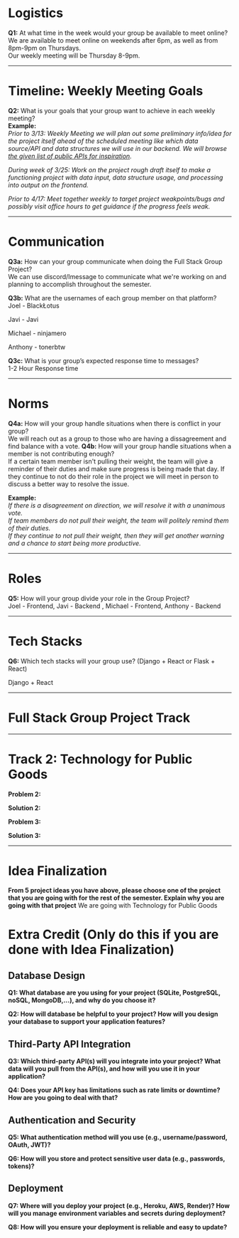 # Logistics  

**Q1:** At what time in the week would your group be available to meet online?  
We are available to meet online on weekends after 6pm, as well as from 8pm-9pm on Thursdays.  
Our weekly meeting will be Thursday 8-9pm. 

---

# Timeline: Weekly Meeting Goals  

**Q2:** What is your goals that your group want to achieve in each weekly meeting?  
**Example:**  
*Prior to 3/13: Weekly Meeting we will plan out some preliminary info/idea for the project itself ahead of the scheduled meeting like which data source/API and data structures we will use in our backend. We will browse [the given list of public APIs for inspiration](https://github.com/public-apis/public-apis).*  

*During week of 3/25: Work on the project rough draft itself to make a functioning project with data input, data structure usage, and processing into output on the frontend.*  

*Prior to 4/17: Meet together weekly to target project weakpoints/bugs and possibly visit office hours to get guidance if the progress feels weak.*  

---

# Communication  

**Q3a:** How can your group communicate when doing the Full Stack Group Project?  
We can use discord/Imessage to communicate what we're working on and planning to accomplish throughout the semester.

**Q3b:** What are the usernames of each group member on that platform?  
Joel - BlackŁotus

Javi - Javi

Michael - ninjamero

Anthony - tonerbtw

**Q3c:** What is your group’s expected response time to messages?  
1-2 Hour Response time

---

# Norms  

**Q4a:** How will your group handle situations when there is conflict in your group?  
We will reach out as a group to those who are having a dissagreement and find balance with a vote.
**Q4b:** How will your group handle situations when a member is not contributing enough?  
If a certain team member isn't pulling their weight, the team will give a reminder of their duties and make sure progress is being made that day. If they continue to not do their role in the project we will meet in person to discuss a better way to resolve the issue.

**Example:**  
*If there is a disagreement on direction, we will resolve it with a unanimous vote.*  
*If team members do not pull their weight, the team will politely remind them of their duties.*  
*If they continue to not pull their weight, then they will get another warning and a chance to start being more productive.*  

---

# Roles  

**Q5:** How will your group divide your role in the Group Project?  
Joel - Frontend, Javi - Backend , Michael - Frontend, Anthony - Backend


---

# Tech Stacks

**Q6:** Which tech stacks will your group use? (Django + React or Flask + React)

Django + React

---
# Full Stack Group Project Track  
---



# Track 2: Technology for Public Goods 

**Problem 2:**

**Solution 2:** 

**Problem 3:** 

**Solution 3:**  

--- 

# Idea Finalization

**From 5 project ideas you have above, please choose one of the project that you are going with for the rest of the semester. Explain why you are going with that project**
We are going with Technology for Public Goods

# Extra Credit (Only do this if you are done with Idea Finalization)

## Database Design

**Q1: What database are you using for your project (SQLite, PostgreSQL, noSQL, MongoDB,...), and why do you choose it?**

**Q2: How will database be helpful to your project? How will you design your database to support your application features?**

## Third-Party API Integration

**Q3: Which third-party API(s) will you integrate into your project? What data will you pull from the API(s), and how will you use it in your application?**

**Q4: Does your API key has limitations such as rate limits or downtime? How are you going to deal with that?**

## Authentication and Security

**Q5: What authentication method will you use (e.g., username/password, OAuth, JWT)?**

**Q6: How will you store and protect sensitive user data (e.g., passwords, tokens)?**

## Deployment

**Q7: Where will you deploy your project (e.g., Heroku, AWS, Render)? How will you manage environment variables and secrets during deployment?**

**Q8: How will you ensure your deployment is reliable and easy to update?**
